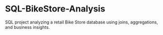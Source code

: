 # SQL-BikeStore-Analysis
SQL project analyzing a retail Bike Store database using joins, aggregations, and business insights.
